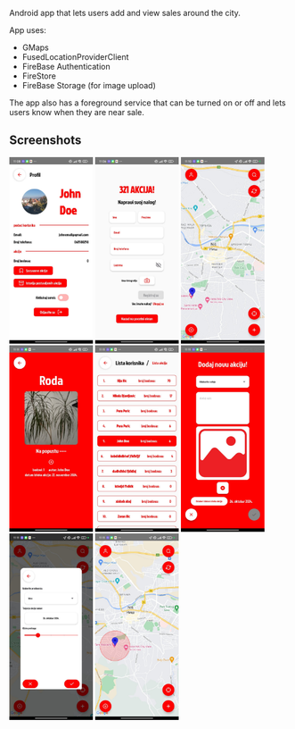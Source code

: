 Android app that lets users add and view sales around the city.

App uses:
  * GMaps
  * FusedLocationProviderClient
  * FireBase Authentication 
  * FireStore
  * FireBase Storage (for image upload)

The app also has a foreground service that can be turned on or off and lets users know when they are near sale.

## Screenshots

<a href="https://github.com/IlijaIlic/RMAS/blob/main/Scrs/Scr1.jpg?raw=true"><img src="https://github.com/IlijaIlic/RMAS/blob/main/Scrs/Scr2.jpg?raw=true" width="150"/></a>
<a href="https://github.com/IlijaIlic/RMAS/blob/main/Scrs/Scr1.jpg?raw=true"><img src="https://github.com/IlijaIlic/RMAS/blob/main/Scrs/Scr1.jpg?raw=true" width="150"/></a>
<a href="https://github.com/IlijaIlic/RMAS/blob/main/Scrs/Scr1.jpg?raw=true"><img src="https://github.com/IlijaIlic/RMAS/blob/main/Scrs/Scr3.jpg?raw=true" width="150"/></a>
<a href="https://github.com/IlijaIlic/RMAS/blob/main/Scrs/Scr1.jpg?raw=true"><img src="https://github.com/IlijaIlic/RMAS/blob/main/Scrs/Scr4.jpg?raw=true" width="150"/></a>
<a href="https://github.com/IlijaIlic/RMAS/blob/main/Scrs/Scr1.jpg?raw=true"><img src="https://github.com/IlijaIlic/RMAS/blob/main/Scrs/Scr5.jpg?raw=true" width="150"/></a>
<a href="https://github.com/IlijaIlic/RMAS/blob/main/Scrs/Scr1.jpg?raw=true"><img src="https://github.com/IlijaIlic/RMAS/blob/main/Scrs/Scr6.jpg?raw=true" width="150"/></a>
<a href="https://github.com/IlijaIlic/RMAS/blob/main/Scrs/Scr1.jpg?raw=true"><img src="https://github.com/IlijaIlic/RMAS/blob/main/Scrs/Scr7.jpg?raw=true" width="150"/></a>
<a href="https://github.com/IlijaIlic/RMAS/blob/main/Scrs/Scr1.jpg?raw=true"><img src="https://github.com/IlijaIlic/RMAS/blob/main/Scrs/Scr8.jpg?raw=true" width="150"/></a>
